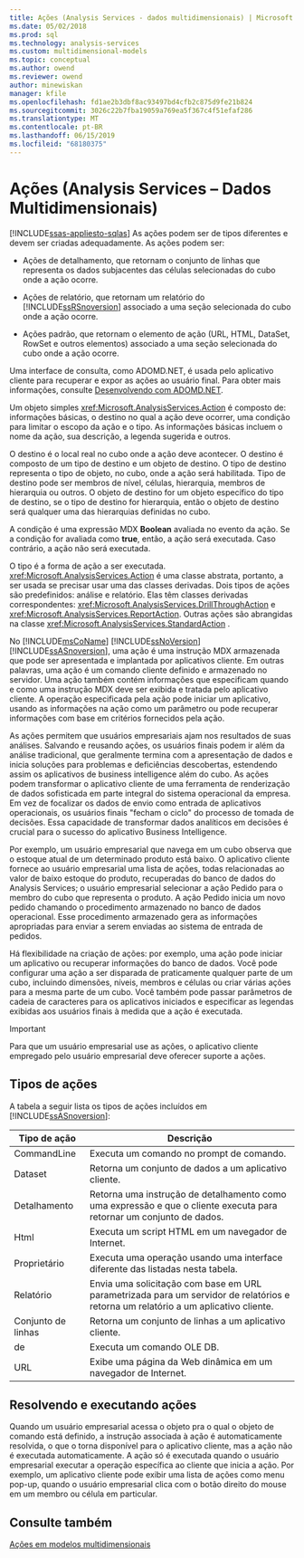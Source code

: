 ```yaml
---
title: Ações (Analysis Services - dados multidimensionais) | Microsoft Docs
ms.date: 05/02/2018
ms.prod: sql
ms.technology: analysis-services
ms.custom: multidimensional-models
ms.topic: conceptual
ms.author: owend
ms.reviewer: owend
author: minewiskan
manager: kfile
ms.openlocfilehash: fd1ae2b3dbf8ac93497bd4cfb2c875d9fe21b824
ms.sourcegitcommit: 3026c22b7fba19059a769ea5f367c4f51efaf286
ms.translationtype: MT
ms.contentlocale: pt-BR
ms.lasthandoff: 06/15/2019
ms.locfileid: "68180375"
---
```

# <a name="actions-analysis-services---multidimensional-data"></a>Ações (Analysis Services – Dados Multidimensionais)
[!INCLUDE[ssas-appliesto-sqlas](../../includes/ssas-appliesto-sqlas.md)]
  As ações podem ser de tipos diferentes e devem ser criadas adequadamente. As ações podem ser:  
  
-   Ações de detalhamento, que retornam o conjunto de linhas que representa os dados subjacentes das células selecionadas do cubo onde a ação ocorre.  
  
-   Ações de relatório, que retornam um relatório do [!INCLUDE[ssRSnoversion](../../includes/ssrsnoversion-md.md)] associado a uma seção selecionada do cubo onde a ação ocorre.  
  
-   Ações padrão, que retornam o elemento de ação (URL, HTML, DataSet, RowSet e outros elementos) associado a uma seção selecionada do cubo onde a ação ocorre.  
  
 Uma interface de consulta, como ADOMD.NET, é usada pelo aplicativo cliente para recuperar e expor as ações ao usuário final. Para obter mais informações, consulte [Desenvolvendo com ADOMD.NET](https://docs.microsoft.com/bi-reference/adomd/developing-with-adomd-net).  
  
 Um objeto simples <xref:Microsoft.AnalysisServices.Action> é composto de: informações básicas, o destino no qual a ação deve ocorrer, uma condição para limitar o escopo da ação e o tipo. As informações básicas incluem o nome da ação, sua descrição, a legenda sugerida e outros.  
  
 O destino é o local real no cubo onde a ação deve acontecer. O destino é composto de um tipo de destino e um objeto de destino. O tipo de destino representa o tipo de objeto, no cubo, onde a ação será habilitada. Tipo de destino pode ser membros de nível, células, hierarquia, membros de hierarquia ou outros. O objeto de destino for um objeto específico do tipo de destino, se o tipo de destino for hierarquia, então o objeto de destino será qualquer uma das hierarquias definidas no cubo.  
  
 A condição é uma expressão MDX **Boolean** avaliada no evento da ação. Se a condição for avaliada como **true**, então, a ação será executada. Caso contrário, a ação não será executada.  
  
 O tipo é a forma de ação a ser executada. <xref:Microsoft.AnalysisServices.Action> é uma classe abstrata, portanto, a ser usada se precisar usar uma das classes derivadas. Dois tipos de ações são predefinidos: análise e relatório. Elas têm classes derivadas correspondentes: <xref:Microsoft.AnalysisServices.DrillThroughAction> e <xref:Microsoft.AnalysisServices.ReportAction>. Outras ações são abrangidas na classe <xref:Microsoft.AnalysisServices.StandardAction> .  
  
 No [!INCLUDE[msCoName](../../includes/msconame-md.md)] [!INCLUDE[ssNoVersion](../../includes/ssnoversion-md.md)] [!INCLUDE[ssASnoversion](../../includes/ssasnoversion-md.md)], uma ação é uma instrução MDX armazenada que pode ser apresentada e implantada por aplicativos cliente. Em outras palavras, uma ação é um comando cliente definido e armazenado no servidor. Uma ação também contém informações que especificam quando e como uma instrução MDX deve ser exibida e tratada pelo aplicativo cliente. A operação especificada pela ação pode iniciar um aplicativo, usando as informações na ação como um parâmetro ou pode recuperar informações com base em critérios fornecidos pela ação.  
  
 As ações permitem que usuários empresariais ajam nos resultados de suas análises. Salvando e reusando ações, os usuários finais podem ir além da análise tradicional, que geralmente termina com a apresentação de dados e inicia soluções para problemas e deficiências descobertas, estendendo assim os aplicativos de business intelligence além do cubo. As ações podem transformar o aplicativo cliente de uma ferramenta de renderização de dados sofisticada em parte integral do sistema operacional da empresa. Em vez de focalizar os dados de envio como entrada de aplicativos operacionais, os usuários finais "fecham o ciclo" do processo de tomada de decisões. Essa capacidade de transformar dados analíticos em decisões é crucial para o sucesso do aplicativo Business Intelligence.  
  
 Por exemplo, um usuário empresarial que navega em um cubo observa que o estoque atual de um determinado produto está baixo. O aplicativo cliente fornece ao usuário empresarial uma lista de ações, todas relacionadas ao valor de baixo estoque do produto, recuperadas do banco de dados do Analysis Services; o usuário empresarial selecionar a ação Pedido para o membro do cubo que representa o produto. A ação Pedido inicia um novo pedido chamando o procedimento armazenado no banco de dados operacional. Esse procedimento armazenado gera as informações apropriadas para enviar a serem enviadas ao sistema de entrada de pedidos.  
  
 Há flexibilidade na criação de ações: por exemplo, uma ação pode iniciar um aplicativo ou recuperar informações do banco de dados. Você pode configurar uma ação a ser disparada de praticamente qualquer parte de um cubo, incluindo dimensões, níveis, membros e células ou criar várias ações para a mesma parte de um cubo. Você também pode passar parâmetros de cadeia de caracteres para os aplicativos iniciados e especificar as legendas exibidas aos usuários finais à medida que a ação é executada.  
  
> [!IMPORTANT]  
>  Para que um usuário empresarial use as ações, o aplicativo cliente empregado pelo usuário empresarial deve oferecer suporte a ações.  
  
## <a name="types-of-actions"></a>Tipos de ações  
 A tabela a seguir lista os tipos de ações incluídos em [!INCLUDE[ssASnoversion](../../includes/ssasnoversion-md.md)]:  
  
|Tipo de ação|Descrição|  
|-----------------|-----------------|  
|CommandLine|Executa um comando no prompt de comando.|  
|Dataset|Retorna um conjunto de dados a um aplicativo cliente.|  
|Detalhamento|Retorna uma instrução de detalhamento como uma expressão e que o cliente executa para retornar um conjunto de dados.|  
|Html|Executa um script HTML em um navegador de Internet.|  
|Proprietário|Executa uma operação usando uma interface diferente das listadas nesta tabela.|  
|Relatório|Envia uma solicitação com base em URL parametrizada para um servidor de relatórios e retorna um relatório a um aplicativo cliente.|  
|Conjunto de linhas|Retorna um conjunto de linhas a um aplicativo cliente.|  
|de|Executa um comando OLE DB.|  
|URL|Exibe uma página da Web dinâmica em um navegador de Internet.|  
  
## <a name="resolving-and-executing-actions"></a>Resolvendo e executando ações  
 Quando um usuário empresarial acessa o objeto pra o qual o objeto de comando está definido, a instrução associada à ação é automaticamente resolvida, o que o torna disponível para o aplicativo cliente, mas a ação não é executada automaticamente. A ação só é executada quando o usuário empresarial executar a operação específica ao cliente que inicia a ação. Por exemplo, um aplicativo cliente pode exibir uma lista de ações como menu pop-up, quando o usuário empresarial clica com o botão direito do mouse em um membro ou célula em particular.  
  
## <a name="see-also"></a>Consulte também  
 [Ações em modelos multidimensionais](../../analysis-services/multidimensional-models/actions-in-multidimensional-models.md)  
  
  
